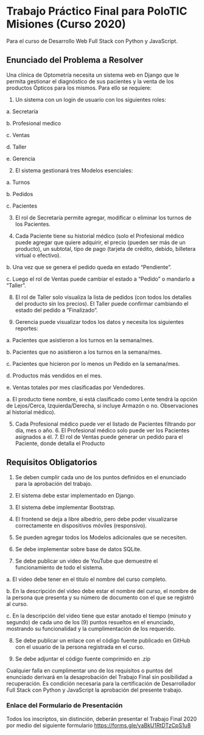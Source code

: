 # Trabajo Práctico Final para PoloTIC Misiones (Curso 2020)
Para el curso de Desarrollo Web Full Stack con Python y JavaScript.

## Enunciado del Problema a Resolver
Una clínica de Optometría necesita un sistema web en Django que le permita gestionar el diagnóstico de sus pacientes y la venta de los productos Ópticos para los mismos. Para ello se requiere:

1. Un sistema con un login de usuario con los siguientes roles:

a. Secretaría

b. Profesional medico

c. Ventas

d. Taller

e. Gerencia

2. El sistema gestionará tres Modelos esenciales:

a. Turnos

b. Pedidos

c. Pacientes

3. El rol de Secretaría permite agregar, modificar o eliminar los turnos de los Pacientes.

4. Cada Paciente tiene su historial médico (solo el Profesional médico puede agregar que quiere adquirir, el precio (pueden ser más de un producto), un subtotal, tipo de pago (tarjeta de crédito, debido, billetera virtual o efectivo).

b. Una vez que se genera el pedido queda en estado “Pendiente”.

c. Luego el rol de Ventas puede cambiar el estado a “Pedido” o mandarlo a “Taller”.

8. El rol de Taller solo visualiza la lista de pedidos (con todos los detalles del producto sin los precios). El Taller puede confirmar cambiando el estado del pedido a “Finalizado”.

9. Gerencia puede visualizar todos los datos y necesita los siguientes reportes:

a. Pacientes que asistieron a los turnos en la semana/mes.

b. Pacientes que no asistieron a los turnos en la semana/mes.

c. Pacientes que hicieron por lo menos un Pedido en la semana/mes.

d. Productos más vendidos en el mes.

e. Ventas totales por mes clasificadas por Vendedores.

a. El producto tiene nombre, si está clasificado como Lente tendrá la opción de Lejos/Cerca, Izquierda/Derecha, si incluye Armazón o no. Observaciones al historial médico).

5. Cada Profesional médico puede ver el listado de Pacientes filtrando por día, mes o año. 6. El Profesional médico solo puede ver los Pacientes asignados a él. 7. El rol de Ventas puede generar un pedido para el Paciente, donde detalla el Producto

## Requisitos Obligatorios

1. Se deben cumplir cada uno de los puntos definidos en el enunciado para la aprobación del trabajo.

2. El sistema debe estar implementado en Django.

3. El sistema debe implementar Bootstrap.

4. El frontend se deja a libre albedrio, pero debe poder visualizarse correctamente en dispositivos móviles (responsivo).

5. Se pueden agregar todos los Modelos adicionales que se necesiten.

6. Se debe implementar sobre base de datos SQLite.

7. Se debe publicar un video de YouTube que demuestre el funcionamiento de todo el sistema.

a. El video debe tener en el titulo el nombre del curso completo.

b. En la descripción del video debe estar el nombre del curso, el nombre de la persona que presenta y su número de documento con el que se registró al curso.

c. En la descripción del video tiene que estar anotado el tiempo (minuto y segundo) de cada uno de los (9) puntos resueltos en el enunciado, mostrando su funcionalidad y la cumplimentación de los requerido.

8. Se debe publicar un enlace con el código fuente publicado en GitHub con el usuario de la persona registrada en el curso.

9. Se debe adjuntar el código fuente comprimido en .zip

Cualquier falla en cumplimentar uno de los requisitos o puntos del enunciado derivará en la desaprobación del Trabajo Final sin posibilidad a recuperación. Es condición necesaria para la certificación de Desarrollador Full Stack con Python y JavaScript la aprobación del presente trabajo.

### Enlace del Formulario de Presentación

Todos los inscriptos, sin distinción, deberán presentar el Trabajo Final 2020 por medio del siguiente formulario https://forms.gle/yaBkU1RtDTzCpS1u8
